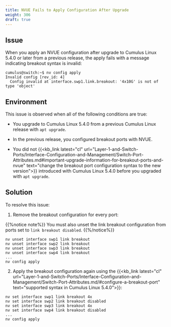 ```yaml
---
title: NVUE Fails to Apply Configuration After Upgrade
weight: 306
draft: true
---
```


## Issue

When you apply an NVUE configuration after upgrade to Cumulus Linux 5.4.0 or later from a previous release, the apply fails with a message indicating breakout syntax is invalid:

```
cumulus@switch:~$ nv config apply
Invalid config [rev_id: 4]
  Config invalid at interface.swp1.link.breakout: '4x10G' is not of type 'object'
```

## Environment

This issue is observed when all of the following conditions are true:

- You upgrade to Cumulus Linux 5.4.0 from a previous Cumulus Linux release with `apt upgrade`.

- In the previous release, you configured breakout ports with NVUE.

- You did not {{<kb_link latest="cl" url="Layer-1-and-Switch-Ports/Interface-Configuration-and-Management/Switch-Port-Attributes.md#important-upgrade-information-for-breakout-ports-and-nvue" text="change the breakout port configuration syntax to the new version">}} introduced with Cumulus Linux 5.4.0 before you upgraded with `apt upgrade`.

## Solution

To resolve this issue:

1. Remove the breakout configuration for every port:

{{%notice note%}}
You must also unset the link breakout configuration from ports set to `link breakout disabled`.
{{%/notice%}}

```
nv unset interface swp1 link breakout
nv unset interface swp2 link breakout
nv unset interface swp3 link breakout
nv unset interface swp4 link breakout
...
nv config apply
```

2. Apply the breakout configuration again using the {{<kb_link latest="cl" url="Layer-1-and-Switch-Ports/Interface-Configuration-and-Management/Switch-Port-Attributes.md/#configure-a-breakout-port" text="supported syntax in Cumulus Linux 5.4.0">}}:

```
nv set interface swp1 link breakout 4x
nv set interface swp2 link breakout disabled
nv set interface swp3 link breakout 4x
nv set interface swp4 link breakout disabled
...
nv config apply
```